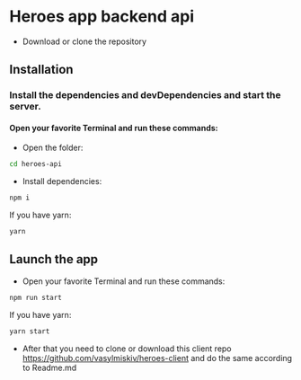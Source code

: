 # Heroes app backend api

- Download or clone the repository

## Installation
### Install the dependencies and devDependencies and start the server.
#### Open your favorite Terminal and run these commands:
- Open the folder:
```sh
cd heroes-api
```
- Install dependencies:
```sh
npm i
```
If you have yarn:
```sh
yarn
```

## Launch the app

- Open your favorite Terminal and run these commands:
```sh
npm run start
```
If you have yarn:
```sh
yarn start
```
- After that you need to clone or download this client repo https://github.com/vasylmiskiv/heroes-client and do the same according to Readme.md

